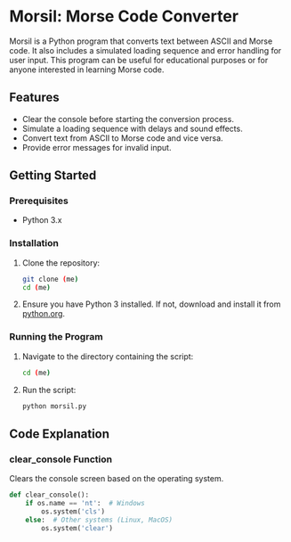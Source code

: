 # Morsil: Morse Code Converter

Morsil is a Python program that converts text between ASCII and Morse code. It also includes a simulated loading sequence and error handling for user input. This program can be useful for educational purposes or for anyone interested in learning Morse code.

## Features

- Clear the console before starting the conversion process.
- Simulate a loading sequence with delays and sound effects.
- Convert text from ASCII to Morse code and vice versa.
- Provide error messages for invalid input.

## Getting Started

### Prerequisites

- Python 3.x

### Installation

1. Clone the repository:
    ```bash
    git clone (me)
    cd (me)
    ```

2. Ensure you have Python 3 installed. If not, download and install it from [python.org](https://www.python.org/).

### Running the Program

1. Navigate to the directory containing the script:
    ```bash
    cd (me)
    ```

2. Run the script:
    ```bash
    python morsil.py
    ```

## Code Explanation

### clear_console Function

Clears the console screen based on the operating system.

```python
def clear_console():
    if os.name == 'nt':  # Windows
        os.system('cls')
    else:  # Other systems (Linux, MacOS)
        os.system('clear')
